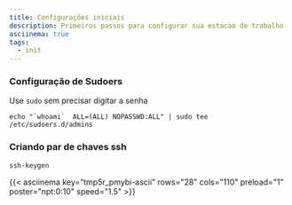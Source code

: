 ```yaml
---
title: Configurações iniciais
description: Primeiros passos para configurar sua estacao de trabalho
asciinema: true
tags:
  - init
---
```


### Configuração de Sudoers

Use `sudo` sem precisar digitar a senha

```
echo "`whoami`  ALL=(ALL) NOPASSWD:ALL" | sudo tee /etc/sudoers.d/admins
```

### Criando par de chaves ssh

```shell
ssh-keygen
```
{{< asciinema key="tmp5r_pmybi-ascii" rows="28" cols="110" preload="1" poster="npt:0:10" speed="1.5" >}}


